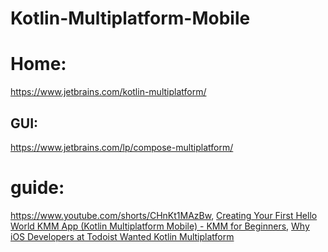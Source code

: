 # Kotlin-Multiplatform-Mobile
# Home:
https://www.jetbrains.com/kotlin-multiplatform/

## GUI:
https://www.jetbrains.com/lp/compose-multiplatform/

# guide:
https://www.youtube.com/shorts/CHnKt1MAzBw, [Creating Your First Hello World KMM App (Kotlin Multiplatform Mobile) - KMM for Beginners](https://youtu.be/7Wl-G8aXxDA), [Why iOS Developers at Todoist Wanted Kotlin Multiplatform](https://youtu.be/z-o9MqN86eE)
